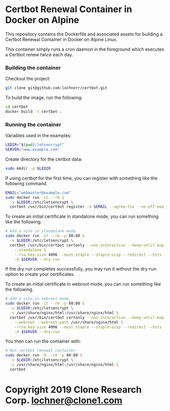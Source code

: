 # Certbot Renewal Container in Docker on Alpine #

This repository contains the Dockerfile and associated assets for
building a Certbot Renewal Container in Docker on Alpine Linux.

This container simply runs a cron daemon in the foreground which
executes a Certbot renew twice each day.

### Building the container ###

Checkout the project:
```bash
git clone git@github.com:lochnerr/certbot.git
```

To build the image, run the following:
```bash
cd certbot
docker build -t certbot .
```

### Running the container ###

Variables used in the examples:
```bash
LEDIR="$(pwd)/letsencrypt"
SERVER="www.example.com"
```

Create directory for the certbot data:
```bash
sudo mkdir -p $LEDIR
```

If using certbot for the first time, you can register with something like the following command.
```bash
EMAIL="webmaster@example.com"
sudo docker run -it --rm \
  -v $LEDIR:/etc/letsencrypt \
  certbot /usr/bin/certbot register -m $EMAIL --agree-tos --no-eff-email
```

To create an initial certificate in standalone mode, you can run something like the following.
```bash
# Add a site in standalone mode.
sudo docker run -it --rm -p 80:80 \
  -v $LEDIR:/etc/letsencrypt \
  certbot /usr/bin/certbot certonly --non-interactive --keep-until-expiring \
    --standalone \
    --rsa-key-size 4096 --must-staple --staple-ocsp --redirect --hsts --uir \
    -d $SERVER --dry-run
```

If the dry run completes successfully, you may run it without the dry-run option to create your 
certificates.

To create an initial certificate in webroot mode, you can run something like the following.
```bash
# Add a site in webroot mode.
sudo docker run -it --rm -p 80:80 \
  -v $LEDIR:/etc/letsencrypt \
  -v /usr/share/nginx/html:/usr/share/nginx/html \
  certbot /usr/bin/certbot certonly --non-interactive --keep-until-expiring \
    --webroot --webroot-path /usr/share/nginx/html \
    --rsa-key-size 4096 --must-staple --staple-ocsp --redirect --hsts --uir \
    -d $SERVER --dry-run
```

You then can run the container with:
```bash
# Run certbot renewal container.
sudo docker run -d --rm -p 80:80 \
  -v $LEDIR:/etc/letsencrypt \
  -v /usr/share/nginx/html:/usr/share/nginx/html \
  certbot
```

# Copyright 2019 Clone Research Corp. <lochner@clone1.com>
